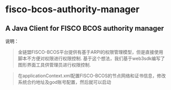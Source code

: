 # fisco-bcos-authority-manager
## A Java Client for FISCO BCOS authority manager

说明：
> 金链盟FISCO-BCOS平台提供有基于ARPI的权限管理模型，但是直接使用脚本不方便对权限进行权限控制.
基于这个想法，我们基于web3sdk编写了图形界面工具供管理员进行权限控制.

> 在applicationContext.xml配置FISCO-BCOS的节点网络和证书信息，修改系统合约地址及god账号配置，然后就可以启动
